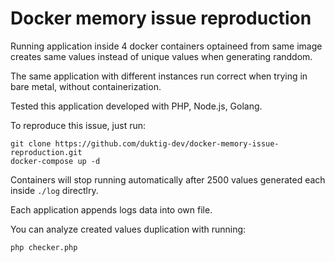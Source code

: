 # Docker memory issue reproduction

Running application inside 4 docker containers optaineed from same image creates same values instead of unique values when generating randdom.

The same application with different instances run correct when trying in bare metal, without containerization.

Tested this application developed with PHP, Node.js, Golang. 

To reproduce this issue, just run:

```
git clone https://github.com/duktig-dev/docker-memory-issue-reproduction.git
docker-compose up -d
```

Containers will stop running automatically after 2500 values generated each inside `./log` directlry.

Each application appends logs data into own file. 
 
You can analyze created values duplication with running:

```
php checker.php
```


